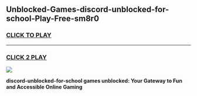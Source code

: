 
## Unblocked-Games-discord-unblocked-for-school-Play-Free-sm8r0
<h3>
<a href="https://premium76.site?title=discord-unblocked-for-school&ref=18A1">CLICK TO PLAY</a></h3>
<hr>

<h3>
<a href="https://premium76.site?title=discord-unblocked-for-school&ref=18A1">CLICK 2 PLAY</a>
  
</h3>

<a href="https://premium76.site?title=discord-unblocked-for-school&ref=18A1"><img src="https://clearcache.store/games.png"></a>


**discord-unblocked-for-school games unblocked: Your Gateway to Fun and Accessible Online Gaming**
